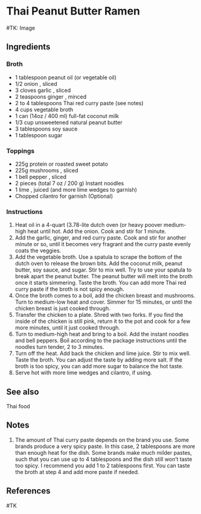# Thai Peanut Butter Ramen
#TK: Image
## Ingredients
### Broth
-   1 tablespoon peanut oil (or vegetable oil)
-   1/2 onion , sliced
-   3 cloves garlic , sliced
-   2 teaspoons ginger , minced
-   2 to 4 tablespoons Thai red curry paste (see notes)
-   4 cups vegetable broth
-   1 can (14oz / 400 ml) full-fat coconut milk
-   1/3 cup unsweetened natural peanut butter
-   3 tablespoons soy sauce
-   1 tablespoon sugar

### Toppings
-   225g protein or roasted sweet potato
-   225g mushrooms , sliced
-   1 bell pepper , sliced
-   2 pieces (total 7 oz / 200 g) Instant noodles
-   1 lime , juiced (and more lime wedges to garnish)
-   Chopped cilantro for garnish (Optional)

### Instructions
1. Heat oil in a 4-quart (3.78-lite dutch oven (or heavy poover medium-high heat until hot. Add the onion. Cook and stir for 1 minute.
2. Add the garlic, ginger, and red curry paste. Cook and stir for another minute or so, until it becomes very fragrant and the curry paste evenly coats the veggies.  
3. Add the vegetable broth. Use a spatula to scrape the bottom of the dutch oven to release the brown bits. Add the coconut milk, peanut butter, soy sauce, and sugar. Stir to mix well. Try to use your spatula to break apart the peanut butter. The peanut butter will melt into the broth once it starts simmering. Taste the broth. You can add more Thai red curry paste if the broth is not spicy enough.  
4. Once the broth comes to a boil, add the chicken breast and mushrooms. Turn to medium-low heat and cover. Simmer for 15 minutes, or until the chicken breast is just cooked through.  
5. Transfer the chicken to a plate. Shred with two forks. If you find the inside of the chicken is still pink, return it to the pot and cook for a few more minutes, until it just cooked through.  
6. Turn to medium-high heat and bring to a boil. Add the instant noodles and bell peppers. Boil according to the package instructions until the noodles turn tender, 2 to 3 minutes.  
7. Turn off the heat. Add back the chicken and lime juice. Stir to mix well. Taste the broth. You can adjust the taste by adding more salt. If the broth is too spicy, you can add more sugar to balance the hot taste.  
8. Serve hot with more lime wedges and cilantro, if using.

## See also
Thai food
    
## Notes
1.  The amount of Thai curry paste depends on the brand you use. Some brands produce a very spicy paste. In this case, 2 tablespoons are more than enough heat for the dish. Some brands make much milder pastes, such that you can use up to 4 tablespoons and the dish still won’t taste too spicy. I recommend you add 1 to 2 tablespoons first. You can taste the broth at step 4 and add more paste if needed.

## References
#TK
